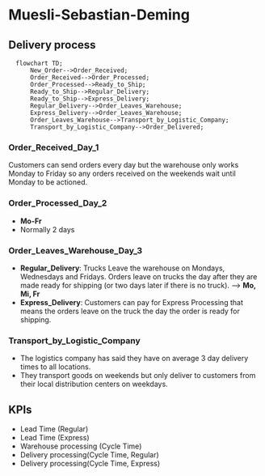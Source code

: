 # Muesli-Sebastian-Deming

## Delivery process

```mermaid
  flowchart TD;
      New_Order-->Order_Received;
      Order_Received-->Order_Processed; 
      Order_Processed-->Ready_to_Ship;
      Ready_to_Ship-->Regular_Delivery;
      Ready_to_Ship-->Express_Delivery;
      Regular_Delivery-->Order_Leaves_Warehouse;
      Express_Delivery-->Order_Leaves_Warehouse;
      Order_Leaves_Warehouse-->Transport_by_Logistic_Company;
      Transport_by_Logistic_Company-->Order_Delivered;
```

### Order_Received_Day_1
Customers can send orders every day but the warehouse only works Monday to Friday so any orders received on the weekends wait until Monday to be actioned.

### Order_Processed_Day_2
* **Mo-Fr**
* Normally 2 days

### Order_Leaves_Warehouse_Day_3
* **Regular_Delivery**: Trucks Leave the warehouse on Mondays, Wednesdays and Fridays. Orders leave on trucks the day after they are made ready for shipping (or two days later if there is no truck).  --> **Mo, Mi, Fr**  
* **Express_Delivery**: Customers can pay for Express Processing that means the orders leave on the truck the day the order is ready for shipping.  

### Transport_by_Logistic_Company
* The logistics company has said they have on average 3 day delivery times to all locations. 
* They transport goods on weekends but only deliver to customers from their local distribution centers on weekdays.

## KPIs

* Lead Time (Regular)
* Lead Time (Express)
* Warehouse processing (Cycle Time)
* Delivery processing(Cycle Time, Regular)
* Delivery processing(Cycle Time, Express)

